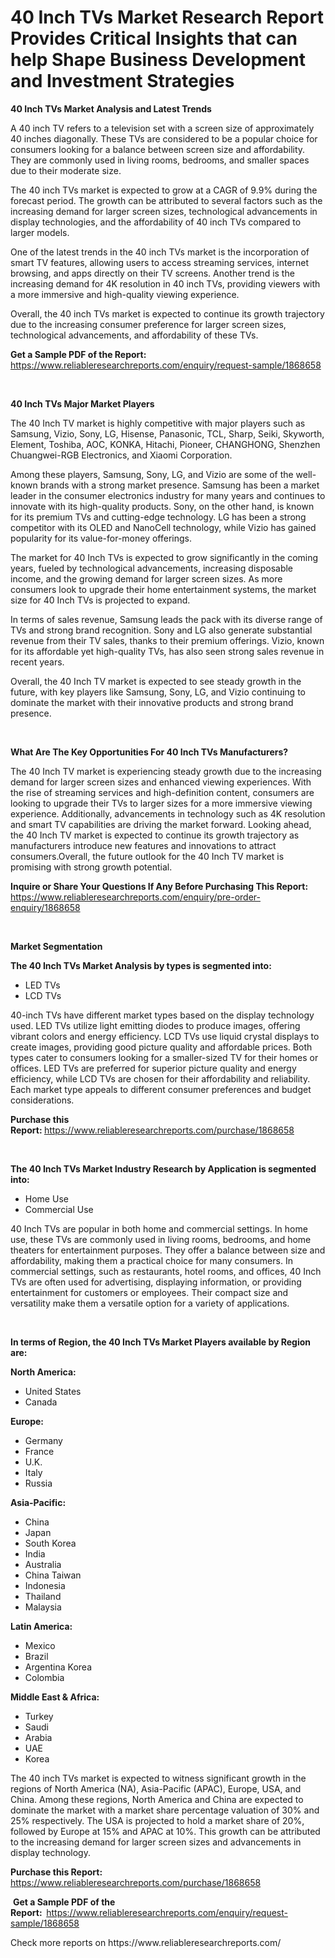 <p><h1>40 Inch TVs Market Research Report Provides Critical Insights that can help Shape Business Development and Investment Strategies</h1></p><p><strong>40 Inch TVs Market Analysis and Latest Trends</strong></p>
<p><p>A 40 inch TV refers to a television set with a screen size of approximately 40 inches diagonally. These TVs are considered to be a popular choice for consumers looking for a balance between screen size and affordability. They are commonly used in living rooms, bedrooms, and smaller spaces due to their moderate size.</p><p>The 40 inch TVs market is expected to grow at a CAGR of 9.9% during the forecast period. The growth can be attributed to several factors such as the increasing demand for larger screen sizes, technological advancements in display technologies, and the affordability of 40 inch TVs compared to larger models.</p><p>One of the latest trends in the 40 inch TVs market is the incorporation of smart TV features, allowing users to access streaming services, internet browsing, and apps directly on their TV screens. Another trend is the increasing demand for 4K resolution in 40 inch TVs, providing viewers with a more immersive and high-quality viewing experience.</p><p>Overall, the 40 inch TVs market is expected to continue its growth trajectory due to the increasing consumer preference for larger screen sizes, technological advancements, and affordability of these TVs.</p></p>
<p><strong>Get a Sample PDF of the Report:&nbsp;</strong> <a href="https://www.reliableresearchreports.com/enquiry/request-sample/1868658">https://www.reliableresearchreports.com/enquiry/request-sample/1868658</a></p>
<p>&nbsp;</p>
<p><strong>40 Inch TVs Major Market Players</strong></p>
<p><p>The 40 Inch TV market is highly competitive with major players such as Samsung, Vizio, Sony, LG, Hisense, Panasonic, TCL, Sharp, Seiki, Skyworth, Element, Toshiba, AOC, KONKA, Hitachi, Pioneer, CHANGHONG, Shenzhen Chuangwei-RGB Electronics, and Xiaomi Corporation.</p><p>Among these players, Samsung, Sony, LG, and Vizio are some of the well-known brands with a strong market presence. Samsung has been a market leader in the consumer electronics industry for many years and continues to innovate with its high-quality products. Sony, on the other hand, is known for its premium TVs and cutting-edge technology. LG has been a strong competitor with its OLED and NanoCell technology, while Vizio has gained popularity for its value-for-money offerings.</p><p>The market for 40 Inch TVs is expected to grow significantly in the coming years, fueled by technological advancements, increasing disposable income, and the growing demand for larger screen sizes. As more consumers look to upgrade their home entertainment systems, the market size for 40 Inch TVs is projected to expand.</p><p>In terms of sales revenue, Samsung leads the pack with its diverse range of TVs and strong brand recognition. Sony and LG also generate substantial revenue from their TV sales, thanks to their premium offerings. Vizio, known for its affordable yet high-quality TVs, has also seen strong sales revenue in recent years.</p><p>Overall, the 40 Inch TV market is expected to see steady growth in the future, with key players like Samsung, Sony, LG, and Vizio continuing to dominate the market with their innovative products and strong brand presence.</p></p>
<p>&nbsp;</p>
<p><strong>What Are The Key Opportunities For 40 Inch TVs Manufacturers?</strong></p>
<p><p>The 40 Inch TV market is experiencing steady growth due to the increasing demand for larger screen sizes and enhanced viewing experiences. With the rise of streaming services and high-definition content, consumers are looking to upgrade their TVs to larger sizes for a more immersive viewing experience. Additionally, advancements in technology such as 4K resolution and smart TV capabilities are driving the market forward. Looking ahead, the 40 Inch TV market is expected to continue its growth trajectory as manufacturers introduce new features and innovations to attract consumers.Overall, the future outlook for the 40 Inch TV market is promising with strong growth potential.</p></p>
<p><strong>Inquire or Share Your Questions If Any Before Purchasing This Report:</strong> <a href="https://www.reliableresearchreports.com/enquiry/pre-order-enquiry/1868658">https://www.reliableresearchreports.com/enquiry/pre-order-enquiry/1868658</a></p>
<p>&nbsp;</p>
<p><strong>Market Segmentation</strong></p>
<p><strong>The 40 Inch TVs Market Analysis by types is segmented into:</strong></p>
<p><ul><li>LED TVs</li><li>LCD TVs</li></ul></p>
<p><p>40-inch TVs have different market types based on the display technology used. LED TVs utilize light emitting diodes to produce images, offering vibrant colors and energy efficiency. LCD TVs use liquid crystal displays to create images, providing good picture quality and affordable prices. Both types cater to consumers looking for a smaller-sized TV for their homes or offices. LED TVs are preferred for superior picture quality and energy efficiency, while LCD TVs are chosen for their affordability and reliability. Each market type appeals to different consumer preferences and budget considerations.</p></p>
<p><strong>Purchase this Report:&nbsp;</strong><a href="https://www.reliableresearchreports.com/purchase/1868658">https://www.reliableresearchreports.com/purchase/1868658</a></p>
<p>&nbsp;</p>
<p><strong>The 40 Inch TVs Market Industry Research by Application is segmented into:</strong></p>
<p><ul><li>Home Use</li><li>Commercial Use</li></ul></p>
<p><p>40 Inch TVs are popular in both home and commercial settings. In home use, these TVs are commonly used in living rooms, bedrooms, and home theaters for entertainment purposes. They offer a balance between size and affordability, making them a practical choice for many consumers. In commercial settings, such as restaurants, hotel rooms, and offices, 40 Inch TVs are often used for advertising, displaying information, or providing entertainment for customers or employees. Their compact size and versatility make them a versatile option for a variety of applications.</p></p>
<p>&nbsp;</p>
<p><strong>In terms of Region, the 40 Inch TVs Market Players available by Region are:</strong></p>
<p>
    <p> <strong> North America: </strong>
        <ul>
            <li>United States</li>
            <li>Canada</li>
        </ul>
        </p> 
    <p> <strong> Europe: </strong>
        <ul>
            <li>Germany</li>
            <li>France</li>
            <li>U.K.</li>
            <li>Italy</li>
            <li>Russia</li>
        </ul>
        </p> 
    <p> <strong> Asia-Pacific: </strong>
        <ul>
            <li>China</li>
            <li>Japan</li>
            <li>South Korea</li>
            <li>India</li>
            <li>Australia</li>
            <li>China Taiwan</li>
            <li>Indonesia</li>
            <li>Thailand</li>
            <li>Malaysia</li>
        </ul>
        </p> 
    <p> <strong> Latin America: </strong>
        <ul>
            <li>Mexico</li>
            <li>Brazil</li>
            <li>Argentina Korea</li>
            <li>Colombia</li>
        </ul>
        </p> 
    <p> <strong> Middle East & Africa: </strong>
        <ul>
            <li>Turkey</li>
            <li>Saudi</li>
            <li>Arabia</li>
            <li>UAE</li>
            <li>Korea</li>
        </ul>
    </p>
    </p>
<p><p>The 40 inch TVs market is expected to witness significant growth in the regions of North America (NA), Asia-Pacific (APAC), Europe, USA, and China. Among these regions, North America and China are expected to dominate the market with a market share percentage valuation of 30% and 25% respectively. The USA is projected to hold a market share of 20%, followed by Europe at 15% and APAC at 10%. This growth can be attributed to the increasing demand for larger screen sizes and advancements in display technology.</p></p>
<p><strong>Purchase this Report: </strong><a href="https://www.reliableresearchreports.com/purchase/1868658">https://www.reliableresearchreports.com/purchase/1868658</a></p>
<p>&nbsp;<strong>Get a Sample PDF of the Report:&nbsp;&nbsp;</strong><a href="https://www.reliableresearchreports.com/enquiry/request-sample/1868658">https://www.reliableresearchreports.com/enquiry/request-sample/1868658</a></p>
<p><strong></strong></p>
<p>Check more reports on https://www.reliableresearchreports.com/</p>